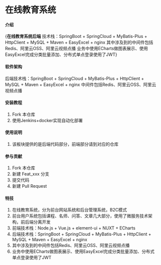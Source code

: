 # 在线教育系统

#### 介绍
{**在线教育系统后端**
技术栈：SpringBoot + SpringCloud + MyBatis-Plus + HttpClient + MySQL + Maven + EasyExcel + nginx
其中涉及到的中间件包括Redis、阿里云OSS、阿里云视频点播
业务中使用ECharts做图表展示、使用EasyExcel完成分类批量添加、分布式单点登录使用了JWT}

#### 软件架构
后端技术栈：SpringBoot + SpringCloud + MyBatis-Plus + HttpClient + MySQL + Maven + EasyExcel + nginx
中间件包括Redis、阿里云OSS、阿里云视频点播


#### 安装教程

1.  Fork 本仓库
2.  使用Jenkins+docker实现自动化部署

#### 使用说明

1.  该板块提供的是后端代码部分，前端部分请到对应的仓库

#### 参与贡献

1.  Fork 本仓库
2.  新建 Feat_xxx 分支
3.  提交代码
4.  新建 Pull Request


#### 特技

1.  在线教育系统，分为前台网站系统和后台管理系统，B2C模式 
2.  前台用户系统包括课程、名师、问答、文章几大部分，使用了微服务技术架构，前后端分离开发   
3.  前端技术栈：Node.js + Vue.js + element-ui + NUXT + ECharts
4.  后端技术栈：SpringBoot + SpringCloud + MyBatis-Plus + HttpClient + MySQL + Maven + EasyExcel + nginx
5.  其中涉及到的中间件包括Redis、阿里云OSS、阿里云视频点播
6.  业务中使用ECharts做图表展示、使用EasyExcel完成分类批量添加、分布式单点登录使用了JWT
